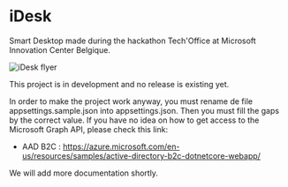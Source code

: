 # iDesk
Smart Desktop made during the hackathon Tech'Office at Microsoft Innovation Center Belgique.

![iDesk flyer](https://image.ibb.co/gpm5wx/iDesk.png)

This project is in development and no release is existing yet.

In order to make the project work anyway, you must rename de file appsettings.sample.json into appsettings.json.
Then you must fill the gaps by the correct value.
If you have no idea on how to get access to the Microsoft Graph API, please check this link:
 - AAD B2C : https://azure.microsoft.com/en-us/resources/samples/active-directory-b2c-dotnetcore-webapp/

We will add more documentation shortly.
